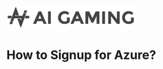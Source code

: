 ![AI Gaming Logo](https://github.com/MSPImpact/AI_Gaming/blob/master/photos_for_readme/aiWebsiteLogo.png)<br>
#  How to Signup for Azure?
